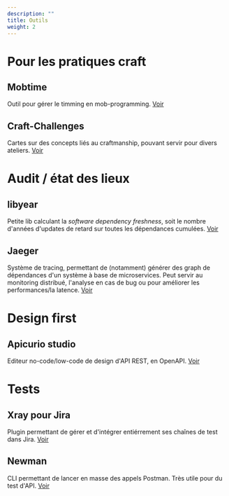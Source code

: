 ```yaml
---
description: ""
title: Outils
weight: 2
---
```


# Pour les pratiques craft
## Mobtime
Outil pour gérer le timming en mob-programming. [Voir](https://mobti.me/)

## Craft-Challenges
Cartes sur des concepts liés au craftmanship, pouvant servir pour divers ateliers. [Voir](https://agilepartner.github.io/craft-challenges/)


# Audit / état des lieux
## libyear
Petite lib calculant la *software dependency freshness*, soit le nombre d'années d'updates de retard sur toutes les dépendances cumulées. [Voir](https://libyear.com)

## Jaeger
Système de tracing, permettant de (notamment) générer des graph de dépendances d'un système à base de microservices. Peut servir au monitoring distribué, l'analyse en cas de bug ou pour améliorer les performances/la latence. [Voir](https://www.jaegertracing.io/)


# Design first
## Apicurio studio
Editeur no-code/low-code de design d'API REST, en OpenAPI. [Voir](https://www.apicur.io/studio/)


# Tests
## Xray pour Jira
Plugin permettant de gérer et d'intégrer entiérrement ses chaînes de test dans Jira. [Voir](https://marketplace.atlassian.com/apps/1211769/xray-test-management-for-jira)

## Newman
CLI permettant de lancer en masse des appels Postman. Très utile pour du test d'API. [Voir](https://learning.postman.com/docs/running-collections/using-newman-cli/command-line-integration-with-newman/)